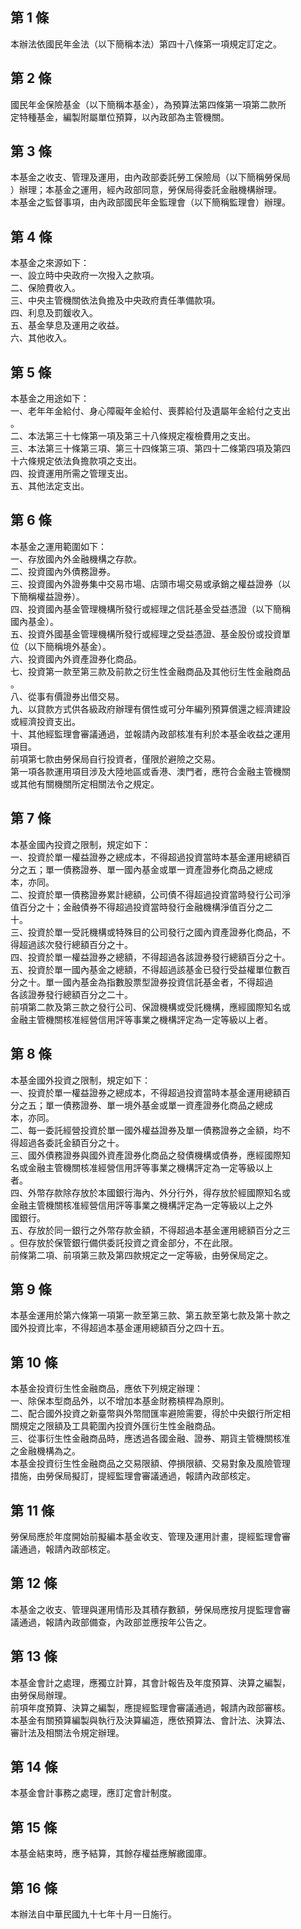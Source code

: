 第 1 條
-------
本辦法依國民年金法（以下簡稱本法）第四十八條第一項規定訂定之。

第 2 條
-------
國民年金保險基金（以下簡稱本基金），為預算法第四條第一項第二款所  
定特種基金，編製附屬單位預算，以內政部為主管機關。

第 3 條
-------
本基金之收支、管理及運用，由內政部委託勞工保險局（以下簡稱勞保局  
）辦理；本基金之運用，經內政部同意，勞保局得委託金融機構辦理。  
本基金之監督事項，由內政部國民年金監理會（以下簡稱監理會）辦理。

第 4 條
-------
本基金之來源如下：  
一、設立時中央政府一次撥入之款項。  
二、保險費收入。  
三、中央主管機關依法負擔及中央政府責任準備款項。  
四、利息及罰鍰收入。  
五、基金孳息及運用之收益。  
六、其他收入。

第 5 條
-------
本基金之用途如下：  
一、老年年金給付、身心障礙年金給付、喪葬給付及遺屬年金給付之支出  
    。  
二、本法第三十七條第一項及第三十八條規定複檢費用之支出。  
三、本法第三十條第三項、第三十四條第三項、第四十二條第四項及第四  
    十六條規定依法負擔款項之支出。  
四、投資運用所需之管理支出。  
五、其他法定支出。

第 6 條
-------
本基金之運用範圍如下：  
一、存放國內外金融機構之存款。  
二、投資國內外債務證券。  
三、投資國內外證券集中交易市場、店頭市場交易或承銷之權益證券（以  
    下簡稱權益證券）。  
四、投資國內基金管理機構所發行或經理之信託基金受益憑證（以下簡稱  
    國內基金）。  
五、投資外國基金管理機構所發行或經理之受益憑證、基金股份或投資單  
    位（以下簡稱境外基金）。  
六、投資國內外資產證券化商品。  
七、投資第一款至第三款及前款之衍生性金融商品及其他衍生性金融商品  
    。  
八、從事有價證券出借交易。  
九、以貸款方式供各級政府辦理有償性或可分年編列預算償還之經濟建設  
    或經濟投資支出。  
十、其他經監理會審議通過，並報請內政部核准有利於本基金收益之運用  
    項目。  
前項第七款由勞保局自行投資者，僅限於避險之交易。  
第一項各款運用項目涉及大陸地區或香港、澳門者，應符合金融主管機關  
或其他有關機關所定相關法令之規定。

第 7 條
-------
本基金國內投資之限制，規定如下：  
一、投資於單一權益證券之總成本，不得超過投資當時本基金運用總額百  
    分之五；單一債務證券、單一國內基金或單一資產證券化商品之總成  
    本，亦同。  
二、投資於單一債務證券累計總額，公司債不得超過投資當時發行公司淨  
    值百分之十；金融債券不得超過投資當時發行金融機構淨值百分之二  
    十。  
三、投資於單一受託機構或特殊目的公司發行之國內資產證券化商品，不  
    得超過該次發行總額百分之十。  
四、投資於單一權益證券之總額，不得超過各該證券發行總額百分之十。  
五、投資於單一國內基金之總額，不得超過該基金已發行受益權單位數百  
    分之十。單一國內基金為指數股票型證券投資信託基金者，不得超過  
    各該證券發行總額百分之二十。  
前項第二款及第三款之發行公司、保證機構或受託機構，應經國際知名或  
金融主管機關核准經營信用評等事業之機構評定為一定等級以上者。

第 8 條
-------
本基金國外投資之限制，規定如下：  
一、投資於單一權益證券之總成本，不得超過投資當時本基金運用總額百  
    分之五；單一債務證券、單一境外基金或單一資產證券化商品之總成  
    本，亦同。  
二、每一委託經營投資於單一國外權益證券及單一債務證券之金額，均不  
    得超過各委託金額百分之十。  
三、國外債務證券與國外資產證券化商品之發債機構或債券，應經國際知  
    名或金融主管機關核准經營信用評等事業之機構評定為一定等級以上  
    者。  
四、外幣存款除存放於本國銀行海內、外分行外，得存放於經國際知名或  
    金融主管機關核准經營信用評等事業之機構評定為一定等級以上之外  
    國銀行。  
五、存放於同一銀行之外幣存款金額，不得超過本基金運用總額百分之三  
    。但存放於保管銀行備供委託投資之資金部分，不在此限。  
前條第二項、前項第三款及第四款規定之一定等級，由勞保局定之。

第 9 條
-------
本基金運用於第六條第一項第一款至第三款、第五款至第七款及第十款之  
國外投資比率，不得超過本基金運用總額百分之四十五。

第 10 條
--------
本基金投資衍生性金融商品，應依下列規定辦理：  
一、除保本型商品外，以不增加本基金財務槓桿為原則。  
二、配合國外投資之新臺幣與外幣間匯率避險需要，得於中央銀行所定相  
    關規定之限額及工具範圍內投資外匯衍生性金融商品。  
三、從事衍生性金融商品時，應透過各國金融、證券、期貨主管機關核准  
    之金融機構為之。  
本基金投資衍生性金融商品之交易限額、停損限額、交易對象及風險管理  
措施，由勞保局擬訂，提經監理會審議通過，報請內政部核定。

第 11 條
--------
勞保局應於年度開始前擬編本基金收支、管理及運用計畫，提經監理會審  
議通過，報請內政部核定。

第 12 條
--------
本基金之收支、管理與運用情形及其積存數額，勞保局應按月提監理會審  
議通過，報請內政部備查，內政部並應按年公告之。

第 13 條
--------
本基金會計之處理，應獨立計算，其會計報告及年度預算、決算之編製，  
由勞保局辦理。  
前項年度預算、決算之編製，應提經監理會審議通過，報請內政部審核。  
本基金有關預算編製與執行及決算編造，應依預算法、會計法、決算法、  
審計法及相關法令規定辦理。

第 14 條
--------
本基金會計事務之處理，應訂定會計制度。

第 15 條
--------
本基金結束時，應予結算，其餘存權益應解繳國庫。

第 16 條
--------
本辦法自中華民國九十七年十月一日施行。

